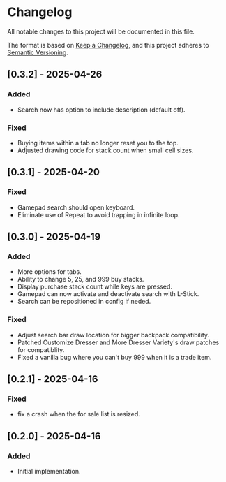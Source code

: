 # Changelog

All notable changes to this project will be documented in this file.

The format is based on [Keep a Changelog](https://keepachangelog.com/en/1.1.0/), and this project adheres to [Semantic Versioning](https://semver.org/spec/v2.0.0.html).

## [0.3.2] - 2025-04-26

### Added

- Search now has option to include description (default off).

### Fixed

- Buying items within a tab no longer reset you to the top.
- Adjusted drawing code for stack count when small cell sizes.

## [0.3.1] - 2025-04-20

### Fixed

- Gamepad search should open keyboard.
- Eliminate use of Repeat to avoid trapping in infinite loop.

## [0.3.0] - 2025-04-19

### Added

- More options for tabs.
- Ability to change 5, 25, and 999 buy stacks.
- Display purchase stack count while keys are pressed.
- Gamepad can now activate and deactivate search with L-Stick.
- Search can be repositioned in config if neded.

### Fixed

- Adjust search bar draw location for bigger backpack compatibility.
- Patched Customize Dresser and More Dresser Variety's draw patches for compatiblity.
- Fixed a vanilla bug where you can't buy 999 when it is a trade item.

## [0.2.1] - 2025-04-16

### Fixed

- fix a crash when the for sale list is resized.

## [0.2.0] - 2025-04-16

### Added

- Initial implementation.
